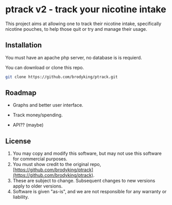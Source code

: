 # ptrack v2 - track your nicotine intake

This project aims at allowing one to track their nicotine intake, specifically nicotine pouches, to help those quit or try and manage their usage.

## Installation

You must have an apache php server, no database is is requierd. 

You can download or clone this repo.

```bash
git clone https://github.com/brodyking/ptrack.git
``` 

## Roadmap

- Graphs and better user interface.

- Track money/spending.

- API?? (maybe)

## License

1. You may copy and modify this software, but may not use this software for commercial purposes.
2. You must show credit to the original repo, [https://github.com/brodyking/ptrack](https://github.com/brodyking/ptrack).
3. These are subject to change. Subsequent changes to new versions apply to older versions.
4. Software is given "as-is", and we are not responsible for any warranty or liability.
